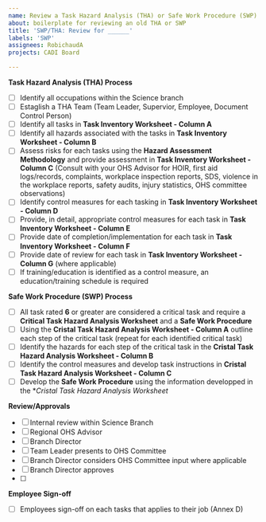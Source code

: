 ```yaml
---
name: Review a Task Hazard Analysis (THA) or Safe Work Procedure (SWP)
about: boilerplate for reviewing an old THA or SWP
title: 'SWP/THA: Review for ______'
labels: 'SWP'
assignees: RobichaudA
projects: CADI Board

---
```

**Task Hazard Analysis (THA) Process**
- [ ] Identify all occupations within the Science branch
- [ ] Estaglish a THA Team (Team Leader, Supervior, Employee, Document Control Person)
- [ ] Identify all tasks in **Task Inventory Worksheet - Column A**
- [ ] Identify all hazards associated with the tasks in **Task Inventory Worksheet - Column B**
- [ ] Assess risks for each tasks using the **Hazard Assessment Methodology** and provide assessment in **Task Inventory Worksheet - Column C** 
			(Consult with your OHS Advisor for HOIR, first aid logs/records, complaints, workplace inspection reports, SDS, violence in the workplace reports, safety audits, injury statistics, OHS committee observations)
- [ ] Identify control measures for each tasking in **Task Inventory Worksheet - Column D**
- [ ] Provide, in detail, appropriate control measures for each task in **Task Inventory Worksheet - Column E**
- [ ] Provide date of completion/implementation for each task in **Task Inventory Worksheet - Column F**
- [ ] Provide date of review for each task in **Task Inventory Worksheet - Column G** (where applicable)
- [ ] If training/education is identified as a control measure, an education/training schedule is required

**Safe Work Procedure (SWP) Process**
- [ ] All task rated **6** or greater are considered a critical task and require a **Critical Task Hazard Analysis Worksheet** and a **Safe Work Procedure**
- [ ] Using the **Cristal Task Hazard Analysis Worksheet - Column A** outline each step of the critical task (repeat for each identified critical task)
- [ ] Identify the hazards for each step of the critical task in the **Cristal Task Hazard Analysis Worksheet - Column B** 
- [ ] Identify the control measures and develop task instructions in **Cristal Task Hazard Analysis Worksheet - Column C**
- [ ] Develop the **Safe Work Procedure** using the information developped in the **Cristal Task Hazard Analysis Worksheet*

**Review/Approvals**
- [ ] Internal review within Science Branch
- [ ] Regional OHS Advisor
- [ ] Branch Director
- [ ] Team Leader presents to OHS Committee
- [ ] Branch Director considers OHS Committee input where applicable
- [ ] Branch Director approves
- [ ] 

**Employee Sign-off**
- [ ] Employees sign-off on each tasks that applies to their job (Annex D)
